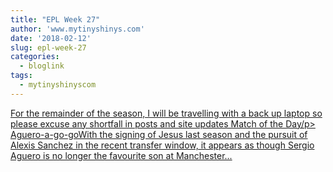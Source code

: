 ```yaml
---
title: "EPL Week 27"
author: 'www.mytinyshinys.com'
date: '2018-02-12'
slug: epl-week-27
categories:
  - bloglink
tags:
  - mytinyshinyscom
---
```


[For the remainder of the season, I will be travelling with a back up laptop so please excuse any shortfall in posts and site updates Match of the Day/p> Aguero-a-go-goWith the signing of Jesus last season and the pursuit of Alexis Sanchez in the recent transfer window, it appears as though Sergio Aguero is no longer the favourite son at Manchester...<click to read more>](https://www.mytinyshinys.com/2018/02/12/epl-week-27/)

